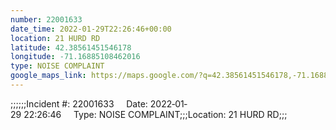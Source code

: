 ```yaml
---
number: 22001633
date_time: 2022-01-29T22:26:46+00:00
location: 21 HURD RD
latitude: 42.38561451546178
longitude: -71.16885108462016
type: NOISE COMPLAINT
google_maps_link: https://maps.google.com/?q=42.38561451546178,-71.16885108462016
---
```


;;;;;;Incident #: 22001633     Date: 2022‐01‐29 22:26:46     Type: NOISE COMPLAINT;;;Location: 21 HURD RD;;;

